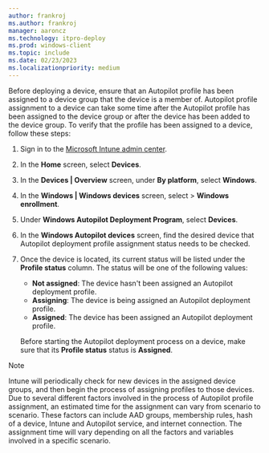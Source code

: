 ```yaml
---
author: frankroj
ms.author: frankroj
manager: aaroncz
ms.technology: itpro-deploy
ms.prod: windows-client
ms.topic: include
ms.date: 02/23/2023
ms.localizationpriority: medium
---
```


<!-- This file is shared by the azure-ad-join-autopilot-profile.md and the hybrid-azure-ad-join-autopilot-profile.md articles. Headings are driven by article context. -->

Before deploying a device, ensure that an Autopilot profile has been assigned to a device group that the device is a member of. Autopilot profile assignment to a device can take some time after the Autopilot profile has been assigned to the device group or after the device has been added to the device group. To verify that the profile has been assigned to a device, follow these steps:

1. Sign in to the [Microsoft Intune admin center](https://go.microsoft.com/fwlink/?linkid=2109431).

1. In the **Home** screen, select **Devices**.

1. In the **Devices | Overview** screen, under **By platform**, select **Windows**.

1. In the **Windows | Windows devices** screen, select > **Windows enrollment**.

1. Under **Windows Autopilot Deployment Program**, select **Devices**.

1. In the **Windows Autopilot devices** screen, find the desired device that Autopilot deployment profile assignment status needs to be checked.

1. Once the device is located, its current status will be listed under the **Profile status** column. The status will be one of the following values:

    - **Not assigned**: The device hasn't been assigned an Autopilot deployment profile.
    - **Assigning**: The device is being assigned an Autopilot deployment profile.
    - **Assigned**: The device has been assigned an Autopilot deployment profile.

    Before starting the Autopilot deployment process on a device, make sure that its **Profile status** status is **Assigned**.

> [!NOTE]
>
> Intune will periodically check for new devices in the assigned device groups, and then begin the process of assigning profiles to those devices. Due to several different factors involved in the process of Autopilot profile assignment, an estimated time for the assignment can vary from scenario to scenario. These factors can include AAD groups, membership rules, hash of a device, Intune and Autopilot service, and internet connection. The assignment time will vary depending on all the factors and variables involved in a specific scenario.